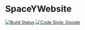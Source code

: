 # SpaceYWebsite
[![Build Status](https://dev.azure.com/space-y/WebSpaceY/_apis/build/status/wearespacey.OrgWebsite?branchName=develop)](https://dev.azure.com/space-y/WebSpaceY/_build/latest?definitionId=1&branchName=develop)
[![Code Style: Google](https://img.shields.io/badge/code%20style-google-blueviolet.svg)](https://github.com/google/gts)
